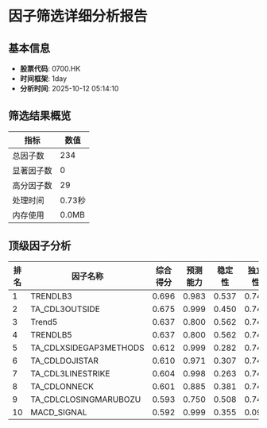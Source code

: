 # 因子筛选详细分析报告

## 基本信息
- **股票代码**: 0700.HK
- **时间框架**: 1day
- **分析时间**: 2025-10-12 05:14:10

## 筛选结果概览
| 指标 | 数值 |
|------|------|
| 总因子数 | 234 |
| 显著因子数 | 0 |
| 高分因子数 | 29 |
| 处理时间 | 0.73秒 |
| 内存使用 | 0.0MB |

## 顶级因子分析
| 排名 | 因子名称 | 综合得分 | 预测能力 | 稳定性 | 独立性 | 实用性 |
|------|----------|----------|----------|--------|--------|--------|
| 1 | TRENDLB3 | 0.696 | 0.983 | 0.537 | 0.747 | 0.000 |
| 2 | TA_CDL3OUTSIDE | 0.675 | 0.999 | 0.450 | 0.747 | 0.000 |
| 3 | Trend5 | 0.637 | 0.800 | 0.562 | 0.747 | 0.000 |
| 4 | TRENDLB5 | 0.637 | 0.800 | 0.562 | 0.747 | 0.000 |
| 5 | TA_CDLXSIDEGAP3METHODS | 0.612 | 0.999 | 0.282 | 0.747 | 0.000 |
| 6 | TA_CDLDOJISTAR | 0.610 | 0.971 | 0.307 | 0.747 | 0.000 |
| 7 | TA_CDL3LINESTRIKE | 0.604 | 0.998 | 0.263 | 0.747 | 0.000 |
| 8 | TA_CDLONNECK | 0.601 | 0.885 | 0.381 | 0.747 | 0.000 |
| 9 | TA_CDLCLOSINGMARUBOZU | 0.593 | 0.750 | 0.508 | 0.747 | 0.000 |
| 10 | MACD_SIGNAL | 0.592 | 0.999 | 0.355 | 0.095 | 0.000 |
